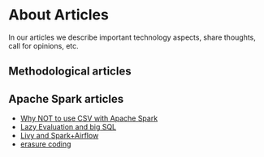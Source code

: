 # About Articles

In our articles we describe important technology aspects, share thoughts, call for opinions, etc.

## Methodological articles 

## Apache Spark articles

* [Why NOT to use CSV with Apache Spark](https://pages.agilecoding.academy/medium/spark_csv.html)
* [Lazy Evaluation and big SQL](https://pages.agilecoding.academy/habr/spark-lazy-sql.html)
* [Livy and Spark+Airflow](https://pages.agilecoding.academy/habr/livy-spark-airflow.html)
* [erasure coding](https://pages.agilecoding.academy/thoughts/erasure-coding.html)
